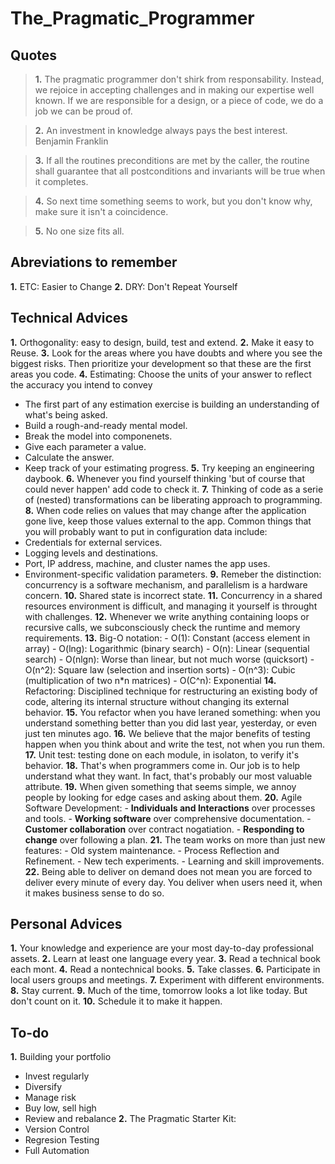 # The_Pragmatic_Programmer

## Quotes
> **1.** The pragmatic programmer don't shirk from responsability. Instead, we rejoice in accepting challenges and in making our expertise well known. If we are responsible for a design, or a piece of code, we do a job we can be proud of.

> **2.** An investment in knowledge always pays the best interest. Benjamin Franklin

> **3.** If all the routines preconditions are met by the caller, the routine shall guarantee that all postconditions and invariants will be true when it completes.

> **4.** So next time something seems to work, but you don't know why, make sure it isn't a coincidence.

> **5.** No one size fits all.

## Abreviations to remember
**1.** ETC: Easier to Change
**2.** DRY: Don't Repeat Yourself

## Technical Advices
**1.** Orthogonality: easy to design, build, test and extend.
**2.** Make it easy to Reuse.
**3.** Look for the areas where you have doubts and where you see the biggest risks. Then prioritize your development so that these are the first areas you code.
**4.** Estimating: Choose the units of your answer to reflect the accuracy you intend to convey
   - The first part of any estimation exercise is building an understanding of what's being asked.
   - Build a rough-and-ready mental model.
   - Break the model into componenets.
   - Give each parameter a value.
   - Calculate the answer.
   - Keep track of your estimating progress.
**5.** Try keeping an engineering daybook.
**6.** Whenever you find yourself thinking 'but of course that could never happen' add code to check it.
**7.** Thinking of code as a serie of (nested) transformations can be liberating approach to programming.
**8.** When code relies on values that may change after the application gone live, keep those values external to the app. Common things that you will probably want to put in configuration data include:
   - Credentials for external services.
   - Logging levels and destinations.
   - Port, IP address, machine, and cluster names the app uses.
   - Environment-specific validation parameters.
**9.** Remeber the distinction: concurrency is a software mechanism, and parallelism is a hardware concern.
**10.** Shared state is incorrect state.
**11.** Concurrency in a shared resources environment is difficult, and managing it yourself is throught with challenges.
**12.** Whenever we write anything containing loops or recursive calls, we subconsciously check the runtime and memory requirements.
**13.** Big-O notation:
    - O(1): Constant (access element in array)
    - O(lng): Logarithmic (binary search)
    - O(n): Linear (sequential search)
    - O(nlgn): Worse than linear, but not much worse (quicksort)
    - O(n^2): Square law (selection and insertion sorts)
    - O(n^3): Cubic (multiplication of two n\*n matrices)
    - O(C^n): Exponential
**14.** Refactoring: Disciplined technique for restructuring an existing body of code, altering its internal structure without changing its external behavior.
**15.** You refactor when you have leraned something: when you understand something better than you did last year, yesterday, or even just ten minutes ago.
**16.** We believe that the major benefits of testing happen when you think about and write the test, not when you run them.
**17.** Unit test: testing done on each module, in isolaton, to verify it's behavior.
**18.** That's when programmers come in. Our job is to help understand what they want. In fact, that's probably our most valuable attribute.
**19.** When given something that seems simple, we annoy people by looking for edge cases and asking about them.
**20.** Agile Software Development:
    - **Individuals and Interactions** over processes and tools.
    - **Working software** over comprehensive documentation.
    - **Customer collaboration** over contract nogatiation.
    - **Responding to change** over following a plan.
**21.** The team works on more than just new features:
    - Old system maintenance.
    - Process Reflection and Refinement.
    - New tech experiments.
    - Learning and skill improvements.
**22.** Being able to deliver on demand does not mean you are forced to deliver every minute of every day. You deliver when users need it, when it makes business sense to do so.

## Personal Advices 
**1.** Your knowledge and experience are your most day-to-day professional assets.
**2.** Learn at least one language every year.
**3.** Read a technical book each mont.
**4.** Read a nontechnical books.
**5.** Take classes.
**6.** Participate in local users groups and meetings.
**7.** Experiment with different environments.
**8.** Stay current.
**9.** Much of the time, tomorrow looks a lot like today. But don't count on it.
**10.** Schedule it to make it happen.

## To-do
**1.** Building your portfolio
   - Invest regularly
   - Diversify
   - Manage risk
   - Buy low, sell high
   - Review and rebalance
**2.** The Pragmatic Starter Kit:
   - Version Control
   - Regresion Testing
   - Full Automation
